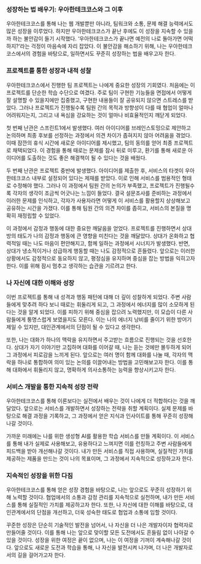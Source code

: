 ### 성장하는 법 배우기: 우아한테크코스와 그 이후

우아한테크코스를 통해 나는 웹 개발뿐만 아니라, 팀워크와 소통, 문제 해결 능력에서도 많은 성장을 이루었다. 하지만 우아한테크코스가 끝난 후에도 이 성장을 지속할 수 있을까 하는 불안감이 들기 시작했다. ‘우아한테크코스가 끝나면 예전의 나로 돌아가면 어떡하지?’라는 걱정이 마음속에 자리 잡았다. 이 불안감을 해소하기 위해, 나는 우아한테크코스에서의 경험을 바탕으로, 일하면서도 꾸준히 성장하는 법을 배우고자 한다.

### 프로젝트를 통한 성장과 내적 성찰

우아한테크코스에서 진행한 팀 프로젝트는 나에게 중요한 성장의 기회였다. 처음에는 이 프로젝트를 단순한 학습 수단으로 여겼다. 주로 팀이 구현한 기능들을 면접에서 어떻게 잘 설명할 수 있을지에만 집중했고, 구현한 내용들이 잘 공유되지 않으면 스트레스를 받았다. 그러나 프로젝트가 진행될수록 팀원 간의 목적과 방향성이 다를 때 협업이 얼마나 어려워지는지, 그리고 내 욕심을 강요하는 것이 얼마나 비효율적인지 깨닫게 되었다.

첫 번째 난관은 스프린트1에서 발생했다. 여러 아이디어를 브레인스토밍으로 제안하고 논의하며 최종 후보를 선정하는 과정에서 의견 차이가 좁혀지지 않아 어려움을 겪었다. 이때 잠깐의 휴식 시간에 새로운 아이디어를 제시했고, 팀의 동의를 얻어 최종 프로젝트로 채택되었다. 이 경험을 통해 때로는 문제를 잠시 뒤로 미루고, 환기를 통해 새로운 아이디어를 도출하는 것도 좋은 해결책이 될 수 있다는 것을 배웠다.

두 번째 난관은 프로젝트 중반에 발생했다. 아이디어를 제출한 후, 서비스의 타겟이 우아한테크코스 내부로 설정되어 있다는 제재를 받았다. 이로 인해 서비스를 범용적인 형태로 수정해야 했다. 그러나 이 과정에서 팀원 간의 논의가 부족했고, 프로젝트가 진행될수록 각자의 생각이 조금씩 어긋나는 느낌이 들었다. 결국 설문조사를 준비하는 과정에서 이러한 문제를 인식하고, 각자가 사용자라면 어떻게 이 서비스를 활용할지 상상해보고 공유하는 시간을 가졌다. 이를 통해 팀원 간의 의견 차이를 좁히고, 서비스의 본질을 명확히 재정립할 수 있었다.

이 과정에서 감정과 행동에 대한 중요한 깨달음을 얻었다. 프로젝트를 진행하면서 상대방의 태도가 나의 감정과 행동에 큰 영향을 미친다는 것을 깨달았다. 상대가 온화하고 협력적일 때는 나도 마음이 편안해지고, 함께 일하는 과정에서 시너지가 발생했다. 반면, 상대가 냉소적이거나 성급하게 행동할 때는 나도 감정적으로 흔들렸다. 앞으로는 이러한 상황에서도 감정적으로 동요하지 않고, 평정심을 유지하며 중심을 잡는 방법을 익히고자 한다. 이를 위해 잠시 멈추고 생각하는 습관을 기르려고 한다.

### 나 자신에 대한 이해와 성장

이번 프로젝트를 통해 내 성격과 행동 패턴에 대해 더 깊이 성찰하게 되었다. 주변 사람들에게 맞추려 하다 보니 때로는 휘둘리게 되고, 그 과정에서 에너지를 많이 소모하게 된다는 것을 알게 되었다. 이를 피하기 위해 중심을 잡으려 노력했지만, 이 모습이 다른 사람들에게 퉁명스럽게 보였을지도 모른다. 이는 나의 에너지 낭비를 줄이기 위한 방어기제일 수 있지만, 대인관계에서의 단점이 될 수 있다고 생각한다.

또한, 나는 대화가 하나의 맥락을 유지하면서 주고받는 흐름으로 진행되는 것을 선호한다. 상대가 자기 이야기만 고집하며 대화를 이어갈 때, 나는 듣는 것에만 몰두하게 되어 그 과정에서 피로감을 느끼게 된다. 앞으로는 여러 명이 함께 대화를 나눌 때, 각자의 맥락을 하나로 통합하여 의미 있는 논의를 이끌어내는 방법을 고민해보고자 한다. 이를 통해 대화에서 휘둘리지 않고, 명확하게 의사소통하는 능력을 향상시키고자 한다.

### 서비스 개발을 통한 지속적 성장 전략

우아한테크코스를 통해 이론보다는 실전에서 배우는 것이 나에게 더 적합하다는 것을 깨달았다. 앞으로는 서비스를 개발하면서 성장하는 전략을 취할 계획이다. 실제 문제를 바탕으로 해결 과정을 기록하고, 그 과정에서 얻은 지식과 인사이트를 통해 꾸준히 성장해나갈 것이다.

가까운 미래에는 나를 위한 생성형 AI를 활용한 학습 서비스를 만들 계획이다. 이 서비스를 통해 내가 실제로 사용해보고, 유용하다고 느껴지면 이를 런칭하고 주변 사람들에게 피드백을 받아 개선해나갈 것이다. 내가 만든 서비스를 직접 사용하며, 실질적인 가치를 제공하는 제품을 만드는 것이 나의 목표이며, 그 과정에서 지속적으로 성장하고자 한다.

### 지속적인 성장을 위한 다짐

우아한테크코스를 통해 얻은 성장 경험을 바탕으로, 나는 앞으로도 꾸준히 성장하기 위해 노력할 것이다. 협업에서의 소통과 감정 관리를 지속적으로 실천하며, 내가 만든 서비스를 통해 실질적인 가치를 제공하고자 한다. 또한, 나 자신에 대한 이해를 바탕으로, 대인관계에서의 단점을 개선하고, 더욱 성숙한 태도로 협업과 소통에 임할 것이다.

꾸준한 성장은 단순히 기술적인 발전을 넘어서, 나 자신을 더 나은 개발자이자 협력자로 만들어줄 것이다. 이를 통해 나는 앞으로 맞이할 모든 도전에서도 흔들림 없이 나아갈 수 있을 것이다. 성장을 위한 여정은 끝이 없으며, 나는 이 여정을 기꺼이 계속해나갈 것이다. 앞으로도 새로운 도전과 학습을 통해, 나 자신을 발전시켜 나가며, 더 나은 개발자로서의 길을 걸어가고자 한다.
